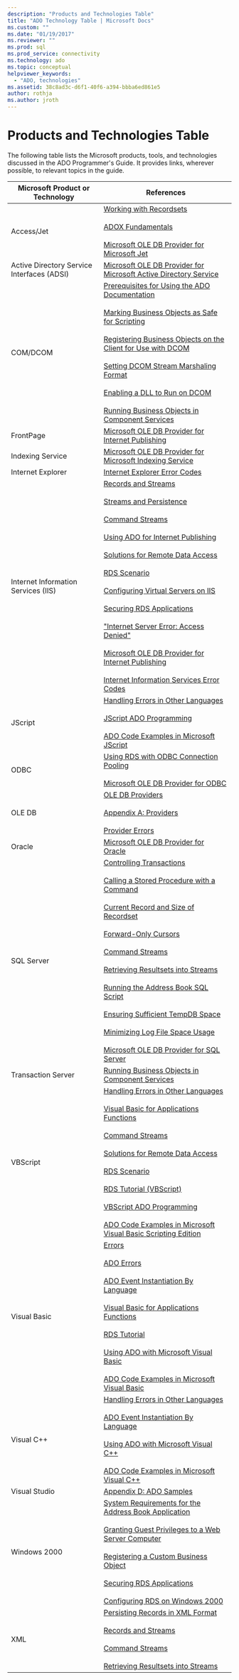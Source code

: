 ```yaml
---
description: "Products and Technologies Table"
title: "ADO Technology Table | Microsoft Docs"
ms.custom: ""
ms.date: "01/19/2017"
ms.reviewer: ""
ms.prod: sql
ms.prod_service: connectivity
ms.technology: ado
ms.topic: conceptual
helpviewer_keywords:
  - "ADO, technologies"
ms.assetid: 38c8ad3c-d6f1-40f6-a394-bbba6ed861e5
author: rothja
ms.author: jroth
---
```

# Products and Technologies Table
The following table lists the Microsoft products, tools, and technologies discussed in the ADO Programmer's Guide. It provides links, wherever possible, to relevant topics in the guide.

|Microsoft Product or Technology|References|
|-------------------------------------|----------------|
|Access/Jet|[Working with Recordsets](./data/working-with-recordsets.md)<br /><br /> [ADOX Fundamentals](./extensions/adox-fundamentals.md)<br /><br /> [Microsoft OLE DB Provider for Microsoft Jet](./appendixes/microsoft-ole-db-provider-for-microsoft-jet.md)|
|Active Directory Service Interfaces (ADSI)|[Microsoft OLE DB Provider for Microsoft Active Directory Service](./appendixes/microsoft-ole-db-provider-for-microsoft-active-directory-service.md)|
|COM/DCOM|[Prerequisites for Using the ADO Documentation](./prerequisites-for-using-the-ado-documentation.md)<br /><br /> [Marking Business Objects as Safe for Scripting](./remote-data-service/marking-business-objects-as-safe-for-scripting.md)<br /><br /> [Registering Business Objects on the Client for Use with DCOM](./remote-data-service/registering-business-objects-on-the-client-for-use-with-dcom.md)<br /><br /> [Setting DCOM Stream Marshaling Format](./remote-data-service/setting-dcom-stream-marshaling-format.md)<br /><br /> [Enabling a DLL to Run on DCOM](./remote-data-service/enabling-a-dll-to-run-on-dcom.md)<br /><br /> [Running Business Objects in Component Services](./remote-data-service/running-business-objects-in-component-services.md)|
|FrontPage|[Microsoft OLE DB Provider for Internet Publishing](./appendixes/microsoft-ole-db-provider-for-internet-publishing.md)|
|Indexing Service|[Microsoft OLE DB Provider for Microsoft Indexing Service](./appendixes/microsoft-ole-db-provider-for-microsoft-indexing-service.md)|
|Internet Explorer|[Internet Explorer Error Codes](./appendixes/internet-explorer-error-codes.md)|
|Internet Information Services (IIS)|[Records and Streams](./data/records-and-streams.md)<br /><br /> [Streams and Persistence](./data/streams-and-persistence.md)<br /><br /> [Command Streams](./data/command-streams.md)<br /><br /> [Using ADO for Internet Publishing](./data/using-ado-for-internet-publishing.md)<br /><br /> [Solutions for Remote Data Access](./remote-data-service/solutions-for-remote-data-access.md)<br /><br /> [RDS Scenario](./remote-data-service/rds-scenario.md)<br /><br /> [Configuring Virtual Servers on IIS](./remote-data-service/configuring-virtual-servers-on-iis.md)<br /><br /> [Securing RDS Applications](./remote-data-service/securing-rds-applications.md)<br /><br /> ["Internet Server Error: Access Denied"](./remote-data-service/internet-server-error-access-denied.md)<br /><br /> [Microsoft OLE DB Provider for Internet Publishing](./appendixes/microsoft-ole-db-provider-for-internet-publishing.md)<br /><br /> [Internet Information Services Error Codes](./appendixes/internet-information-services-error-codes.md)|
|JScript|[Handling Errors in Other Languages](./data/handling-errors-in-other-languages.md)<br /><br /> [JScript ADO Programming](./appendixes/jscript-ado-programming.md)<br /><br /> [ADO Code Examples in Microsoft JScript](../reference/ado-api/ado-code-examples-in-microsoft-jscript.md)|
|ODBC|[Using RDS with ODBC Connection Pooling](./remote-data-service/using-rds-with-odbc-connection-pooling.md)<br /><br /> [Microsoft OLE DB Provider for ODBC](./appendixes/microsoft-ole-db-provider-for-odbc.md)|
|OLE DB|[OLE DB Providers](./data/ole-db-providers-ado.md)<br /><br /> [Appendix A: Providers](./appendixes/appendix-a-providers.md)<br /><br /> [Provider Errors](./data/provider-errors.md)|
|Oracle|[Microsoft OLE DB Provider for Oracle](./appendixes/microsoft-ole-db-provider-for-oracle.md)|
|SQL Server|[Controlling Transactions](./data/controlling-transactions-ado.md)<br /><br /> [Calling a Stored Procedure with a Command](./data/calling-a-stored-procedure-with-a-command.md)<br /><br /> [Current Record and Size of Recordset](./data/current-record-and-size-of-recordset.md)<br /><br /> [Forward-Only Cursors](./data/forward-only-cursors.md)<br /><br /> [Command Streams](./data/command-streams.md)<br /><br /> [Retrieving Resultsets into Streams](./data/retrieving-resultsets-into-streams.md)<br /><br /> [Running the Address Book SQL Script](./remote-data-service/running-the-address-book-sql-script.md)<br /><br /> [Ensuring Sufficient TempDB Space](./remote-data-service/ensuring-sufficient-tempdb-space.md)<br /><br /> [Minimizing Log File Space Usage](./remote-data-service/minimizing-log-file-space-usage.md)<br /><br /> [Microsoft OLE DB Provider for SQL Server](./appendixes/microsoft-ole-db-provider-for-sql-server.md)|
|Transaction Server|[Running Business Objects in Component Services](./remote-data-service/running-business-objects-in-component-services.md)|
|VBScript|[Handling Errors in Other Languages](./data/handling-errors-in-other-languages.md)<br /><br /> [Visual Basic for Applications Functions](./data/visual-basic-for-applications-functions.md)<br /><br /> [Command Streams](./data/command-streams.md)<br /><br /> [Solutions for Remote Data Access](./remote-data-service/solutions-for-remote-data-access.md)<br /><br /> [RDS Scenario](./remote-data-service/rds-scenario.md)<br /><br /> [RDS Tutorial (VBScript)](./remote-data-service/rds-tutorial-vbscript.md)<br /><br /> [VBScript ADO Programming](./appendixes/vbscript-ado-programming.md)<br /><br /> [ADO Code Examples in Microsoft Visual Basic Scripting Edition](../reference/ado-api/ado-code-examples-vbscript.md)|
|Visual Basic|[Errors](./data/errors-ado.md)<br /><br /> [ADO Errors](./data/ado-errors.md)<br /><br /> [ADO Event Instantiation By Language](./data/ado-event-instantiation-by-language.md)<br /><br /> [Visual Basic for Applications Functions](./data/visual-basic-for-applications-functions.md)<br /><br /> [RDS Tutorial](./remote-data-service/rds-tutorial.md)<br /><br /> [Using ADO with Microsoft Visual Basic](./appendixes/using-ado-with-microsoft-visual-basic.md)<br /><br /> [ADO Code Examples in Microsoft Visual Basic](../reference/ado-api/ado-code-examples-in-visual-basic.md)|
|Visual C++|[Handling Errors in Other Languages](./data/handling-errors-in-other-languages.md)<br /><br /> [ADO Event Instantiation By Language](./data/ado-event-instantiation-by-language.md)<br /><br /> [Using ADO with Microsoft Visual C++](./appendixes/using-ado-with-microsoft-visual-c.md)<br /><br /> [ADO Code Examples in Microsoft Visual C++](../reference/ado-api/ado-code-examples-in-visual-c.md)|
|Visual Studio|[Appendix D: ADO Samples](./appendixes/appendix-d-ado-samples.md)|
|Windows 2000|[System Requirements for the Address Book Application](./remote-data-service/system-requirements-for-the-address-book-application.md)<br /><br /> [Granting Guest Privileges to a Web Server Computer](./remote-data-service/granting-guest-privileges-to-a-web-server-computer.md)<br /><br /> [Registering a Custom Business Object](./remote-data-service/registering-a-custom-business-object.md)<br /><br /> [Securing RDS Applications](./remote-data-service/securing-rds-applications.md)<br /><br /> [Configuring RDS on Windows 2000](./remote-data-service/configuring-rds-on-windows-2000.md)|
|XML|[Persisting Records in XML Format](./data/persisting-records-in-xml-format.md)<br /><br /> [Records and Streams](./data/records-and-streams.md)<br /><br /> [Command Streams](./data/command-streams.md)<br /><br /> [Retrieving Resultsets into Streams](./data/retrieving-resultsets-into-streams.md)|